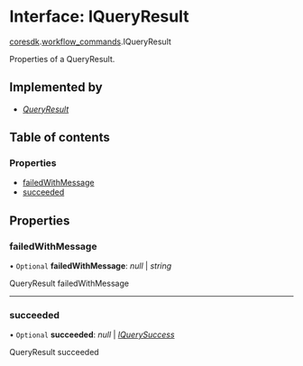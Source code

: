 # Interface: IQueryResult

[coresdk](../modules/proto.coresdk.md).[workflow_commands](../modules/proto.coresdk.workflow_commands.md).IQueryResult

Properties of a QueryResult.

## Implemented by

* [*QueryResult*](../classes/proto.coresdk.workflow_commands.queryresult.md)

## Table of contents

### Properties

- [failedWithMessage](proto.coresdk.workflow_commands.iqueryresult.md#failedwithmessage)
- [succeeded](proto.coresdk.workflow_commands.iqueryresult.md#succeeded)

## Properties

### failedWithMessage

• `Optional` **failedWithMessage**: *null* \| *string*

QueryResult failedWithMessage

___

### succeeded

• `Optional` **succeeded**: *null* \| [*IQuerySuccess*](proto.coresdk.workflow_commands.iquerysuccess.md)

QueryResult succeeded

